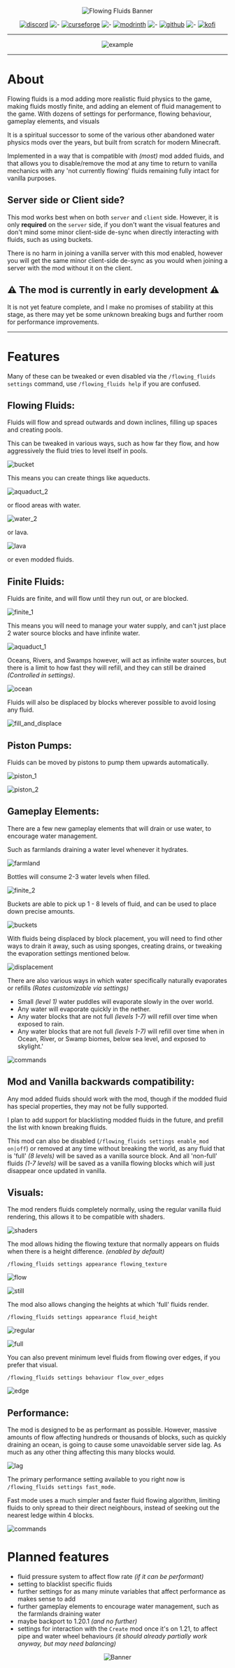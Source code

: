


<span align="center">

![Flowing Fluids Banner](https://i.imgur.com/hBR2oop.png)

[![discord](https://i.imgur.com/vU8pcbf.png)](https://discord.com/invite/rURmwrzUcz)
![-](https://i.imgur.com/yZzzW4Q.pngg)
[![curseforge](https://i.imgur.com/rpoyjVG.png)](https://www.curseforge.com/minecraft/mc-mods/flowing-fluids)
![-](https://i.imgur.com/yZzzW4Q.png)
[![modrinth](https://i.imgur.com/7fioiRx.png)](https://modrinth.com/mod/flowing-fluids)
![-](https://i.imgur.com/yZzzW4Q.png)
[![github](https://i.imgur.com/EYNx6oL.png)](https://github.com/Traben-0/flowing_fluids)
![-](https://i.imgur.com/yZzzW4Q.png)
[![kofi](https://i.imgur.com/xdhWKwC.png)](https://ko-fi.com/traben)



---

![example](https://i.imgur.com/cchiXTD.gif)

</span>

---

# About

Flowing fluids is a mod adding more realistic fluid physics to the game, making fluids mostly finite, and adding an 
element of fluid management to the game. With dozens of settings for performance, flowing behaviour, gameplay elements, and visuals

It is a spiritual successor to some of the various other abandoned water physics mods over the years, but built from scratch for modern
Minecraft. 

Implemented in a way that is compatible with *(most)* mod added fluids, and that allows you to 
disable/remove the mod at any time to return to vanilla mechanics with any 'not currently flowing' fluids remaining fully intact for vanilla purposes.

## Server side or Client side?

This mod works best when on both `server` and `client` side. However, it is only **required** on the `server` side, if 
you don't want the visual features and don't mind some minor client-side de-sync when directly interacting with fluids, such as using buckets.

There is no harm in joining a vanilla server with this mod enabled, however you will get the same minor client-side de-sync
as you would when joining a server with the mod without it on the client.

## ⚠️ The mod is currently in early development ⚠️
It is not yet feature complete, and I make no promises of stability at this stage, as there may yet be 
some unknown breaking bugs and further room for performance improvements.

---

# Features

Many of these can be tweaked or even disabled via the `/flowing_fluids settings` command, use `/flowing_fluids help` if you are confused.

## **Flowing Fluids**:

Fluids will flow and spread outwards and down inclines, filling up spaces and creating pools.

This can be tweaked in various ways, such as how far they flow, and how aggressively the fluid tries to level itself in pools.

![bucket](https://i.imgur.com/2hTCIJH.gif)

This means you can create things like aqueducts.

![aquaduct_2](https://i.imgur.com/grBktwe.gif)

or flood areas with water.

![water_2](https://i.imgur.com/NDWqyRH.gif)

or lava.

![lava](https://i.imgur.com/cchiXTD.gif)

or even modded fluids.


## **Finite Fluids**:

Fluids are finite, and will flow until they run out, or are blocked.

![finite_1](https://i.imgur.com/dTs4G4O.gif)

This means you will need to manage your water supply, and can't just place 2 water source blocks and have infinite water.

![aquaduct_1](https://i.imgur.com/S5R0pPM.gif)

Oceans, Rivers, and Swamps however, will act as infinite water sources, but there is a limit to how fast they will refill,
and they can still be drained *(Controlled in settings)*.

![ocean](https://i.imgur.com/H1GpmCs.gif)

Fluids will also be displaced by blocks wherever possible to avoid losing any fluid.

![fill_and_displace](https://i.imgur.com/kD6eeE7.gif)

## **Piston Pumps**:

Fluids can be moved by pistons to pump them upwards automatically.

![piston_1](https://i.imgur.com/BMVSyJG.gif)

![piston_2](https://i.imgur.com/86PC5cV.gif)

## **Gameplay Elements**:

There are a few new gameplay elements that will drain or use water, to encourage water management.

Such as farmlands draining a water level whenever it hydrates.

![farmland](https://i.imgur.com/NoTbe63.gif)

Bottles will consume 2-3 water levels when filled.

![finite_2](https://i.imgur.com/DYaWKoX.gif)

Buckets are able to pick up 1 - 8 levels of fluid, and can be used to place down precise amounts.

![buckets](https://i.imgur.com/2fVOcKW.png)

With fluids being displaced by block placement, you will need to find other ways to drain it away, such as using sponges, creating drains, 
or tweaking the evaporation settings mentioned below.

![displacement](https://i.imgur.com/aLXbkdG.gif)

There are also various ways in which water specifically naturally evaporates or refills *(Rates customizable via settings)*

- Small *(level 1)* water puddles will evaporate slowly in the over world.
- Any water will evaporate quickly in the nether.
- Any water blocks that are not full *(levels 1-7)* will refill over time when exposed to rain.
- Any water blocks that are not full *(levels 1-7)* will refill over time when in Ocean, River, or Swamp biomes, below sea level, and exposed to skylight.'

![commands](https://i.imgur.com/8INEzZB.png)

## **Mod and Vanilla backwards compatibility**:

Any mod added fluids should work with the mod, though if the modded fluid has special properties, they may not be fully supported.

I plan to add support for blacklisting modded fluids in the future, and prefill the list with known breaking fluids.

This mod can also be disabled (`/flowing_fluids settings enable_mod on|off`) or removed at any time without breaking the world, as any fluid that is 'full' *(8 levels)* will be saved as a vanilla source block. 
And all 'non-full' fluids *(1-7 levels)* will be saved as a vanilla flowing blocks which will just disappear once updated in vanilla.

## **Visuals**:

The mod renders fluids completely normally, using the regular vanilla fluid rendering, this allows it to be compatible with shaders.

![shaders](https://i.imgur.com/BOT5Qvw.png)

The mod allows hiding the flowing texture that normally appears on fluids when there is a height difference. *(enabled by default)*

`/flowing_fluids settings appearance flowing_texture`

![flow](https://i.imgur.com/tzK8HeZ.png)

![still](https://i.imgur.com/tj5ovML.png)

The mod also allows changing the heights at which 'full' fluids render.

`/flowing_fluids settings appearance fluid_height`

![regular](https://i.imgur.com/7vhITCK.png)

![full](https://i.imgur.com/dVohNTb.png)

You can also prevent minimum level fluids from flowing over edges, if you prefer that visual.

`/flowing_fluids settings behaviour flow_over_edges`

![edge](https://i.imgur.com/ItAgKff.png)

## **Performance**:

The mod is designed to be as performant as possible. However, massive amounts of flow affecting hundreds or thousands of blocks,
such as quickly draining an ocean, is going to cause some unavoidable server side lag. As much as any other thing affecting this many blocks would.

![lag](https://i.imgur.com/H1GpmCs.gif)

The primary performance setting available to you right now is `/flowing_fluids settings fast_mode`. 

Fast mode uses a much simpler and faster fluid flowing algorithm, limiting fluids to only spread to their direct neighbours, instead of seeking out the nearest ledge within 4 blocks.

![commands](https://i.imgur.com/PVouZ07.png)


# Planned features

- fluid pressure system to affect flow rate *(if it can be performant)*
- setting to blacklist specific fluids
- further settings for as many minute variables that affect performance as makes sense to add
- further gameplay elements to encourage water management, such as the farmlands draining water
- maybe backport to 1.20.1 *(and no further)*
- settings for interaction with the `Create` mod once it's on 1.21, to affect pipe and water wheel behaviours *(it should already partially work anyway, but may need balancing)*




<span align="center">

![Banner](https://i.imgur.com/j86ZaXm.png)

</span>